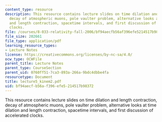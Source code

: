 ```yaml
---
content_type: resource
description: This resource contains lecture slides on time dilation and length contraction,
  decay of atmospheric muons, pole vaulter problem, alternative looks at time dilation
  and length contraction, spacetime intervals, and first discussion of accelerated
  clocks.
file: /courses/8-033-relativity-fall-2006/bf94aecfb56af396efe5214517b98372_lecture5_kinem2.pdf
file_size: 202661
file_type: application/pdf
learning_resource_types:
- Lecture Notes
license: https://creativecommons.org/licenses/by-nc-sa/4.0/
ocw_type: OCWFile
parent_title: Lecture Notes
parent_type: CourseSection
parent_uid: 0760ff51-7ca3-893a-266a-9bdc4dbbe4fa
resourcetype: Document
title: lecture5_kinem2.pdf
uid: bf94aecf-b56a-f396-efe5-214517b98372
---
```

This resource contains lecture slides on time dilation and length contraction, decay of atmospheric muons, pole vaulter problem, alternative looks at time dilation and length contraction, spacetime intervals, and first discussion of accelerated clocks.